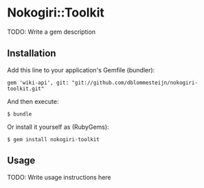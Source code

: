 # Nokogiri::Toolkit

TODO: Write a gem description

## Installation

Add this line to your application's Gemfile (bundler):

    gem 'wiki-api', git: "git://github.com/dblommesteijn/nokogiri-toolkit.git"

And then execute:

    $ bundle

Or install it yourself as (RubyGems):

    $ gem install nokogiri-toolkit

## Usage

TODO: Write usage instructions here
